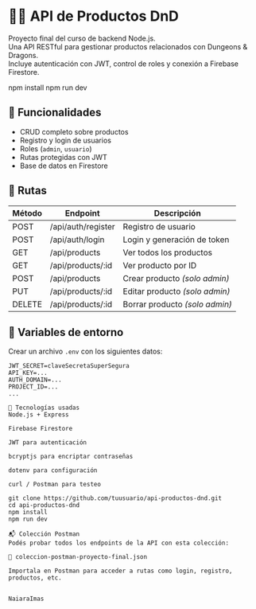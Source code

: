 # 🧙‍♂️ API de Productos DnD

Proyecto final del curso de backend Node.js.  
Una API RESTful para gestionar productos relacionados con Dungeons & Dragons.  
Incluye autenticación con JWT, control de roles y conexión a Firebase Firestore.

npm install
npm run dev

## 🚀 Funcionalidades

- CRUD completo sobre productos
- Registro y login de usuarios
- Roles (`admin`, `usuario`)
- Rutas protegidas con JWT
- Base de datos en Firestore

## 🔐 Rutas

| Método | Endpoint                  | Descripción                    |
|--------|---------------------------|--------------------------------|
| POST   | /api/auth/register        | Registro de usuario            |
| POST   | /api/auth/login           | Login y generación de token    |
| GET    | /api/products             | Ver todos los productos        |
| GET    | /api/products/:id         | Ver producto por ID            |
| POST   | /api/products             | Crear producto *(solo admin)*  |
| PUT    | /api/products/:id         | Editar producto *(solo admin)* |
| DELETE | /api/products/:id         | Borrar producto *(solo admin)* |

## 🧪 Variables de entorno

Crear un archivo `.env` con los siguientes datos:

```env
JWT_SECRET=claveSecretaSuperSegura
API_KEY=...
AUTH_DOMAIN=...
PROJECT_ID=...
...

🧰 Tecnologías usadas
Node.js + Express

Firebase Firestore

JWT para autenticación

bcryptjs para encriptar contraseñas

dotenv para configuración

curl / Postman para testeo

git clone https://github.com/tuusuario/api-productos-dnd.git
cd api-productos-dnd
npm install
npm run dev

📬 Colección Postman
Podés probar todos los endpoints de la API con esta colección:

📁 coleccion-postman-proyecto-final.json

Importala en Postman para acceder a rutas como login, registro, productos, etc.


NaiaraImas